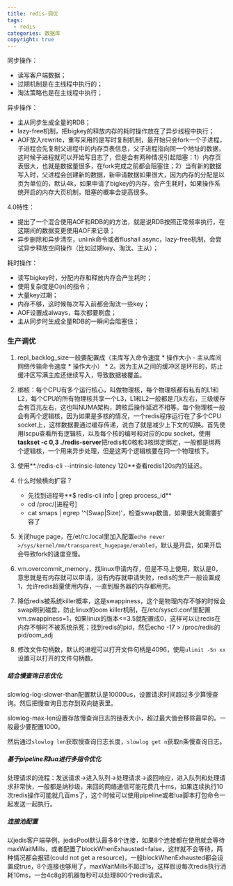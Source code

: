 ```yaml
---
title: redis-调优
tags:
  - redis
categories: 数据库
copyright: true
---
```


同步操作：

*   读写客户端数据；
*   过期机制是在主线程中执行的；
*   淘汰策略也是在主线程中执行；

异步操作：

*   主从同步生成全量的RDB；
*   lazy-free机制，把bigkey的释放内存的耗时操作放在了异步线程中执行；
*   AOF放入rewrite，重写采用的是写时复制机制，最开始只会fork一个子进程，子进程会先复制父进程中的内存页表信息，父子进程指向同一个地址的数据，这时候子进程就可以开始写日志了，但是会有两种情况引起阻塞：1）内存页表很大，也就是数据量很多，在fork完成之前都会阻塞住；2）当有新的数据写入时，父进程会创建新的数据，新申请数据如果很大，因为内存的分配是以页为单位的，默认4k，如果申请了bigkey的内存，会产生耗时，如果操作系统开启的内存大页机制，阻塞的概率会提高很多。

4.0特性：

*   提出了一个混合使用AOF和RDB的的方法，就是说RDB按照正常频率执行，在这期间的数据变更使用AOF来记录；
*   异步删除和异步清空，unlink命令或者flushall async，lazy-free机制，会尝试异步释放空间操作（比如过期key、淘汰、主从）；

耗时操作：

*   读写bigkey时，分配内存和释放内存会产生耗时；
*   使用复杂度是O(n)的指令；
*   大量key过期；
*   内存不够，这时候每次写入前都会淘汰一些key；
*   AOF设置成always，每次都要刷盘；
*   主从同步时生成全量RDB的一瞬间会阻塞住；

### 生产调优

1. repl_backlog_size一般要配置成（主库写入命令速度 * 操作大小 - 主从库间网络传输命令速度 * 操作大小） * 2。因为主从之间的缓冲区是环形的，防止缓冲区写满主库还继续写入，导致数据被覆盖。
1. 绑核：每个CPU有多个运行核心，叫做物理核，每个物理核都有私有的L1和L2，每个CPU的所有物理核共享一个L3，L1和L2一般都是几k左右，三级缓存会有百兆左右，这也叫NUMA架构，跨核后操作延迟不相等。每个物理核一般会有两个逻辑核，因为如果是多核的情况，一个redis程序运行在了多个CPU socket上，这样数据要通过缓存传递，说白了就是减少上下文的切换。首先使用lscpu查看所有逻辑核，以及每个核的编号和对应的cpu socket，使用**taskset -c 0,3 ./redis-server**把redis和0核和3核绑定绑定，一般都是绑两个逻辑核，一个用来异步处理，但是这两个逻辑核要在同一个物理核下。
1. 使用**./redis-cli --intrinsic-latency 120**查看redis120s内的延迟。
1. 什么时候横向扩容？
    *   先找到进程号**$ redis-cli info | grep process_id**
    *   cd /proc/[进程号]
    *   cat smaps | egrep '^(Swap|Size)'，检查swap数值，如果很大就需要扩容了

5.   关闭huge page，在/et/rc.local里加入配置`echo never >/sys/kernel/mm/transparent_hugepage/enabled`，默认是开启，如果开启会导致fork的速度变慢。
6.   vm.overcommit_memory，找linux申请内存，但是不马上使用，默认是0，意思就是有内存就可以申请，没有内存就申请失败，redis的生产一般设置成1，允许redis超量使用内存，一直到服务器的内存都用完。
7.   降低redis被系统killer概率，这是swappiness，这个是物理内存不够的时候会swap刷到磁盘，防止linux的oom killer机制，在/etc/sysctl.conf里配置vm.swappiness=1，如果linux的版本<=3.5就配置成0，这样可以让redis在内存不够时不被系统杀死；找到redis的pid，然后echo -17 > /proc/redis的pid/oom_adj
8.   修改文件句柄数，默认的进程可以打开文件句柄是4096，使用`ulimit -Sn xx`设置可以打开的文件句柄数。

##### 结合慢查询日志优化

slowlog-log-slower-than配置默认是10000us，设置请求时间超过多少算慢查询。然后把慢查询日志存到双向链表里。

slowlog-max-len设置存放慢查询日志的链表大小，超过最大值会移除最早的。一般最少要配置1000。

然后通过`slowlog len`获取慢查询日志长度，`slowlog get n`获取n条慢查询日志。

##### 基于pipeline和lua进行多指令优化

处理请求的流程：发送请求->进入队列->处理请求->返回响应，进入队列和处理请求非常快，一般都是纳秒级，来回的网络通信可能花费几十ms，如果连续执行10次redis操作可能就几百ms了，这个时候可以使用pipeline或者lua脚本打包命令一起发送一起执行。

##### 连接池配置

以jedis客户端举例，jedisPool默认最多8个连接，如果8个连接都在使用就会等待maxWaitMills，或者配置了blockWhenExhausted=false，这样就不会等待，两种情况都会报错(could not get a resource)，一般blockWhenExhausted都会设置成true，8个连接也够用了，maxWaitMills不超过1s，这样假设每次redis执行消耗10ms，一台4c8g的机器每秒可以处理800个redis请求。

